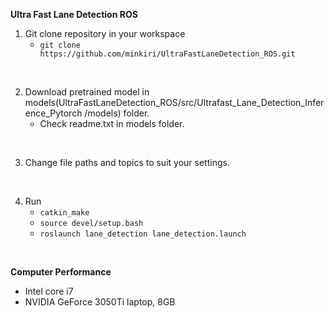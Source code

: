 **Ultra Fast Lane Detection ROS**

1. Git clone repository in your workspace
    - `git clone https://github.com/minkiri/UltraFastLaneDetection_ROS.git`

<br>

2. Download pretrained model in models(UltraFastLaneDetection_ROS/src/Ultrafast_Lane_Detection_Inference_Pytorch
/models) folder.
    - Check readme.txt in models folder.

<br>

3. Change file paths and topics to suit your settings.

<br>

4. Run
   - `catkin_make`
   - `source devel/setup.bash`
   - `roslaunch lane_detection lane_detection.launch`

<br>

**Computer Performance**
- Intel core i7
- NVIDIA GeForce 3050Ti laptop, 8GB
